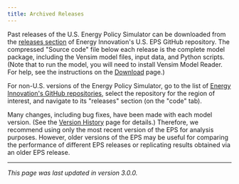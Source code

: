 ```yaml
---
title: Archived Releases
---
```


Past releases of the U.S. Energy Policy Simulator can be downloaded from the [releases section](https://github.com/Energy-Innovation/eps-us/releases) of Energy Innovation's U.S. EPS GitHub repository.  The compressed "Source code" file below each release is the complete model package, including the Vensim model files, input data, and Python scripts.  (Note that to run the model, you will need to install Vensim Model Reader.  For help, see the instructions on the [Download](download) page.)

For non-U.S. versions of the Energy Policy Simulator, go to the list of [Energy Innovation's GitHub repositories](https://github.com/Energy-Innovation?tab=repositories), select the repository for the region of interest, and navigate to its "releases" section (on the "code" tab).

Many changes, including bug fixes, have been made with each model version.  (See the [Version History](version-history) page for details.)  Therefore, we recommend using only the most recent version of the EPS for analysis purposes.  However, older versions of the EPS may be useful for comparing the performance of different EPS releases or replicating results obtained via an older EPS release.

---
*This page was last updated in version 3.0.0.*
